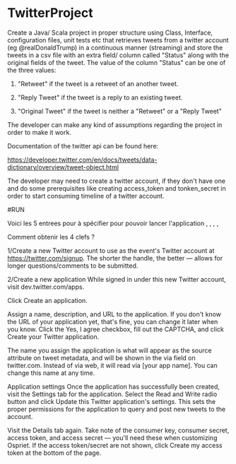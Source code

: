 # TwitterProject

Create a Java/ Scala project in proper structure using Class, Interface, configuration files, unit tests etc that retrieves tweets from a twitter account (eg @realDonaldTrump) in a continuous manner (streaming) and store the tweets in a csv file with an extra field/ column called "Status" along with the original fields of the tweet. The value of the column "Status" can be one of the three values:

 

1. "Retweet" if the tweet is a retweet of an another tweet.

2. "Reply Tweet" if the tweet is a reply to an existing tweet.

3. "Original Tweet" if the tweet is neither a "Retweet" or a "Reply Tweet"


The developer can make any kind of assumptions regarding the project in order to make it work.

 

Documentation of the twitter api can be found here:

https://developer.twitter.com/en/docs/tweets/data-dictionary/overview/tweet-object.html

 

The developer may need to create a twitter account, if they don't have one and do some prerequisites  like creating access_token and tonken_secret in order to start consuming timeline of a twitter account.

#RUN

Voici les 5 entrees pour à spécifier pour pouvoir lancer l'application
<consumerKey>, <consumerSecret>, <accessToken>, <accessTokenSecret>, <twitterUserId>

Comment obtenir les 4 clefs ?

1/Create a new Twitter account to use as the event's Twitter account at https://twitter.com/signup. The shorter the handle, the better — allows for longer questions/comments to be submitted.

2/Create a new application
While signed in under this new Twitter account, visit dev.twitter.com/apps.

Click Create an application.

Assign a name, description, and URL to the application. If you don't know the URL of your application yet, that's fine, you can change it later when you know. Click the Yes, I agree checkbox, fill out the CAPTCHA, and click Create your Twitter application.

The name you assign the application is what will appear as the source attribute on tweet metadata, and will be shown in the via field on twitter.com. Instead of via web, it will read via [your app name]. You can change this name at any time.

Application settings
Once the application has successfully been created, visit the Settings tab for the application. Select the Read and Write radio button and click Update this Twitter application's settings. This sets the proper permissions for the application to query and post new tweets to the account.

Visit the Details tab again. Take note of the consumer key, consumer secret, access token, and access secret — you'll need these when customizing Ospriet. If the access token/secret are not shown, click Create my access token at the bottom of the page.
